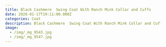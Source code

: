 ```yaml
---
title: Black Cashmere  Swing Coat With Ranch Mink Collar and Cuffs
date: 2020-01-17T19:11:00.000Z
categories: Coat
description: Black Cashmere  Swing Coat With Ranch Mink Collar and Cuffs
image:
  - /img/_mg_9543.jpg
  - /img/_mg_9547.jpg
---
```


